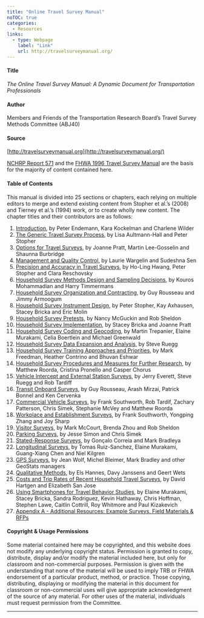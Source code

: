 ```yaml
---
title: "Online Travel Survey Manual"
noTOC: true
categories:
  - Resources
links:
  - type: Webpage
    label: "Link"
    url: http://travelsurveymanual.org/
---
```



#### Title

*The Online Travel Survey Manual: A Dynamic Document for Transportation Professionals*

#### Author

Members and Friends of the Transportation Research Board’s Travel Survey Methods Committee (ABJ40)

#### Source

[http://travelsurveymanual.org](http://travelsurveymanual.org/)

[NCHRP Report 571](https://doi.org/10.17226/13805) and the [FHWA 1996 Travel Survey Manual](https://doi.org/10.21949/1404543) are the basis for the majority of content contained here.

#### Table of Contents

This manual is divided into 25 sections or chapters, each relying on multiple editors to merge and extend existing content from Stopher et al.’s (2008) and Tierney et al.’s (1994) work, or to create wholly new content. The chapter titles and their contributors are as follows:

1.  [Introduction](http://travelsurveymanual.org/Chapter-1-1.html), by Peter Endemann, Kara Kockelman and Charlene Wilder
2.  [The Generic Travel Survey Process](http://travelsurveymanual.org/Chapter-2-1.html), by Lisa Aultmann-Hall and Peter Stopher
3.  [Options for Travel Surveys](http://travelsurveymanual.org/Chapter-3-1.html), by Joanne Pratt, Martin Lee-Gosselin and Shaunna Burbridge
4.  [Management and Quality Control](http://travelsurveymanual.org/Chapter-4-1.html), by Laurie Wargelin and Sudeshna Sen
5.  [Precision and Accuracy in Travel Surveys](http://travelsurveymanual.org/Chapter-5-1.html), by Ho-Ling Hwang, Peter Stopher and Clara Reschovsky
6.  [Household Survey Methods Design and Sampling Decisions](http://travelsurveymanual.org/Chapter-6-1.html), by Kouros Mohammadian and Harry Timmermans
7.  [Household Survey Organization and Contracting](http://travelsurveymanual.org/Chapter-7-1.html), by Guy Rousseau and Jimmy Armoogum
8.  [Household Survey Instrument Design](http://travelsurveymanual.org/chapter-8.html), by Peter Stopher, Kay Axhausen, Stacey Bricka and Eric Molin
9.  [Household Survey Pretests](http://travelsurveymanual.org/Chapter-9-1.html), by Nancy McGuckin and Rob Sheldon
10. [Household Survey Implementation](http://travelsurveymanual.org/Chapter-10-1.html), by Stacey Bricka and Joanne Pratt
11. [Household Survey Coding and Geocoding](http://travelsurveymanual.org/Chapter-11-1.html), by Martin Trepanier, Elaine Murakami, Celia Boertlein and Michael Greenwald
12. [Household Survey Data Expansion and Analysis](http://travelsurveymanual.org/Chapter-12-1.html), by Steve Ruegg
13. [Household Survey Training Approaches and Priorities](http://travelsurveymanual.org/Chapter-13-1.html), by Mark Freedman, Heather Contrino and Bhuvan Eshwar
14. [Household Survey Procedures and Measures for Further Research](http://travelsurveymanual.org/Chapter-14-1.html), by Matthew Roorda, Cristina Pronello and Casper Chorus
15. [Vehicle Intercept and External Station Surveys](http://travelsurveymanual.org/Chapter-15-2.html), by Jerry Everett, Steve Ruegg and Rob Tardiff
16. [Transit Onboard Surveys](http://travelsurveymanual.org/Chapter-16.html), by Guy Rousseau, Arash Mirzai, Patrick Bonnel and Ken Cervenka
17. [Commercial Vehicle Surveys](http://travelsurveymanual.org/Chapter-17.html), by Frank Southworth, Rob Tardif, Zachary Patterson, Chris Simek, Stephanie McVey and Matthew Roorda
18. [Workplace and Establishment Surveys](http://travelsurveymanual.org/Chapter-18.html), by Frank Southworth, Yongping Zhang and Joy Sharp
19. [Visitor Surveys](http://travelsurveymanual.org/Chapter-19.html), by Mark McCourt, Brenda Zhou and Rob Sheldon
20. [Parking Surveys](http://travelsurveymanual.org/Chapter-20.html), by Jesse Simon and Chris Simek
21. [Stated-Response Surveys](http://travelsurveymanual.org/Chapter-21.html), by Gonçalo Correia and Mark Bradleya
22. [Longitudinal Surveys](http://travelsurveymanual.org/Chapter-22.html), by Tomas Ruiz-Sanchez, Elaine Murakami, Guang-Xiang Chen and Niel Kilgren
23. [GPS Surveys](http://travelsurveymanual.org/Chapter-23.html), by Jean Wolf, Michel Bleimer, Mark Bradley and other GeoStats managers
24. [Qualitative Methods](http://travelsurveymanual.org/Chapter-24.html), by Els Hannes, Davy Janssens and Geert Wets
25. [Costs and Trip Rates of Recent Household Travel Surveys](http://travelsurveymanual.org/Chapter-25-1.html), by David Hartgen and Elizabeth San Jose
26. [Using Smartphones for Travel Behavior Studies](http://travelsurveymanual.org/Chapter-26-3.html), by Elaine Murakami, Stacey Bricka, Sandra Rodriguez, Kevin Hathaway, Chris Hoffman, Stephen Lawe, Caitlin Cottrill, Roy Whitmore and Paul Kizakevich
27. [Appendix A - Additional Resources: Example Surveys, Field Materials & RFPs](http://travelsurveymanual.org/Chapter-26-2.html)

#### Copyright & Usage Permissions

Some material contained here may be copyrighted, and this website does not modify any underlying copyright status. Permission is granted to copy, distribute, display and/or modify the material included here, but only for classroom and non-commercial purposes. Permission is given with the understanding that none of the material will be used to imply TRB or FHWA endorsement of a particular product, method, or practice. Those copying, distributing, displaying or modifying the material in this document for classroom or non-commercial uses will give appropriate acknowledgment of the source of any material. For other uses of the material, individuals must request permission from the Committee.

------------------------------------------------------------------------
